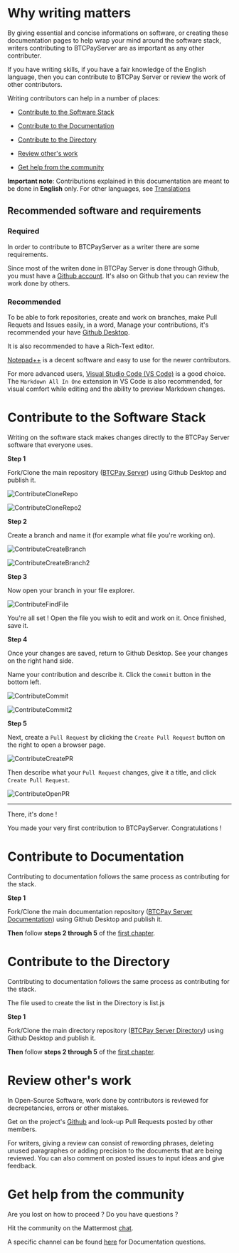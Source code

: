 # Why writing matters

By giving essential and concise informations on software, or creating these documentation pages to help wrap your mind around the software stack, writers contributing to BTCPayServer are as important as any other contributer.

If you have writing skills, if you have a fair knowledge of the English language, then you can contribute to BTCPay Server or review the work of other contributors.

Writing contributors can help in a number of places:

* [Contribute to the Software Stack](#contribute-to-the-software-stack)

* [Contribute to the Documentation](#contribute-to-documentation)

* [Contribute to the Directory](#contribute-to-the-directory)

* [Review other's work](#review-others-work)

* [Get help from the community](#get-help-from-the-community)

**Important note**: Contributions explained in this documentation are meant to be done in **English** only. For other languages, see [Translations](./ContributeTranslate.md/)

## Recommended software and requirements

### Required

In order to contribute to BTCPayServer as a writer there are some requirements.

Since most of the writen done in BTCPay Server is done through Github, you must have a [Github account](https://github.com/).
It's also on Github that you can review the work done by others.

### Recommended

To be able to fork repositories, create and work on branches, make Pull Requets and Issues easily, in a word, Manage your contributions, it's recommended your have [Github Desktop](https://desktop.github.com/).

It is also recommended to have a Rich-Text editor.

[Notepad++](https://notepad-plus-plus.org/downloads/) is a decent software and easy to use for the newer contributors.

For more advanced users, [Visual Studio Code (VS Code)](https://visualstudio.microsoft.com/) is a good choice.
The `Markdown All In One` extension in VS Code is also recommended, for visual comfort while editing and the ability to preview Markdown changes.

# Contribute to the Software Stack

Writing on the software stack makes changes directly to the BTCPay Server software that everyone uses.


**Step 1**

Fork/Clone the main repository ([BTCPay Server](https://github.com/btcpayserver/btcpayserver/)) using Github Desktop and publish it.

![ContributeCloneRepo](../img/Contribute/ContributeCloneRepo.jpg)

![ContributeCloneRepo2](../img/Contribute/ContributeCloneRepo2.jpg)

**Step 2**

Create a branch and name it (for example what file you're working on).

![ContributeCreateBranch](../img/Contribute/ContributeCreateBranch.jpg)

![ContributeCreateBranch2](../img/Contribute/ContributeCreateBranch2.jpg)

**Step 3**

Now open your branch in your file explorer.

![ContributeFindFile](../img/Contribute/ContributeFindFile.jpg)

You're all set ! 
Open the file you wish to edit and work on it.
Once finished, save it.

**Step 4**

Once your changes are saved, return to Github Desktop.
See your changes on the right hand side.

Name your contribution and describe it.
Click the `Commit` button in the bottom left.

![ContributeCommit](../img/Contribute/ContributeCommit.jpg)

![ContributeCommit2](../img/Contribute/ContributeCommit2.jpg)

**Step 5**

Next, create a `Pull Request` by clicking the `Create Pull Request` button on the right to open a browser page.

![ContributeCreatePR](../img/Contribute/ContributeCreatePR.jpg)

Then describe what your `Pull Request` changes, give it a title, and click `Create Pull Request`.

![ContributeOpenPR](../img/Contribute/ContributeOpenPR.jpg)

----

There, it's done ! 

You made your very first contribution to BTCPayServer. Congratulations ! 

# Contribute to Documentation

Contributing to documentation follows the same process as contributing for the stack.

**Step 1**

Fork/Clone the main documentation repository ([BTCPay Server Documentation](https://github.com/btcpayserver/btcpayserver-doc)) using Github Desktop and publish it.

**Then** follow **steps 2 through 5** of the [first chapter](#contribute-to-the-software-stack).

# Contribute to the Directory

Contributing to documentation follows the same process as contributing for the stack.

The file used to create the list in the Directory is list.js

**Step 1**

Fork/Clone the main directory repository ([BTCPay Server Directory](https://github.com/btcpayserver/directory.btcpayserver.org)) using Github Desktop and publish it.

**Then** follow **steps 2 through 5** of the [first chapter](#contribute-to-the-software-stack).

# Review other's work

In Open-Source Software, work done by contributors is reviewed for decrepetancies, errors or other mistakes.

Get on the project's [Github](https://github.com/btcpayserver) and look-up Pull Requests posted by other members. 

For writers, giving a review can consist of rewording phrases, deleting unused paragraphes or adding precision to the documents that are being reviewed.
You can also comment on posted issues to input ideas and give feedback.

# Get help from the community

Are you lost on how to proceed ? Do you have questions ?

Hit the community on the Mattermost [chat](https://chat.btcpayserver.org/).

A specific channel can be found [here](https://chat.btcpayserver.org/btcpayserver/channels/documentation) for Documentation questions.